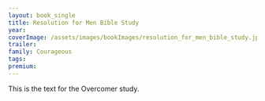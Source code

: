 ```yaml
---
layout: book_single
title: Resolution for Men Bible Study
year:
coverImage: /assets/images/bookImages/resolution_for_men_bible_study.jpg
trailer:
family: Courageous
tags:
premium:
---
```

This is the text for the Overcomer study.
